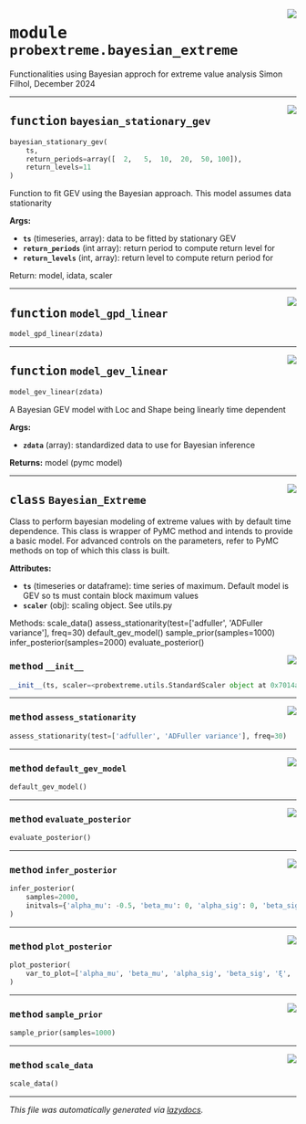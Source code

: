 <!-- markdownlint-disable -->

<a href="../../probextreme/bayesian_extreme.py#L0"><img align="right" style="float:right;" src="https://img.shields.io/badge/-source-cccccc?style=flat-square"></a>

# <kbd>module</kbd> `probextreme.bayesian_extreme`
Functionalities using Bayesian approch for extreme value analysis Simon Filhol, December 2024 


---

<a href="../../probextreme/bayesian_extreme.py#L17"><img align="right" style="float:right;" src="https://img.shields.io/badge/-source-cccccc?style=flat-square"></a>

## <kbd>function</kbd> `bayesian_stationary_gev`

```python
bayesian_stationary_gev(
    ts,
    return_periods=array([  2,   5,  10,  20,  50, 100]),
    return_levels=11
)
```

Function to fit GEV using the Bayesian approach. This model assumes data stationarity 



**Args:**
 
 - <b>`ts`</b> (timeseries, array):  data to be fitted by stationary GEV 
 - <b>`return_periods`</b> (int array):  return period to compute return level for 
 - <b>`return_levels`</b> (int, array):  return level to compute return period for 

Return: model, idata, scaler 


---

<a href="../../probextreme/bayesian_extreme.py#L72"><img align="right" style="float:right;" src="https://img.shields.io/badge/-source-cccccc?style=flat-square"></a>

## <kbd>function</kbd> `model_gpd_linear`

```python
model_gpd_linear(zdata)
```






---

<a href="../../probextreme/bayesian_extreme.py#L77"><img align="right" style="float:right;" src="https://img.shields.io/badge/-source-cccccc?style=flat-square"></a>

## <kbd>function</kbd> `model_gev_linear`

```python
model_gev_linear(zdata)
```

A Bayesian GEV model with Loc and Shape being linearly time dependent 



**Args:**
 
 - <b>`zdata`</b> (array):  standardized data to use for Bayesian inference 



**Returns:**
 model (pymc model) 


---

<a href="../../probextreme/bayesian_extreme.py#L119"><img align="right" style="float:right;" src="https://img.shields.io/badge/-source-cccccc?style=flat-square"></a>

## <kbd>class</kbd> `Bayesian_Extreme`
Class to perform bayesian modeling of extreme values with by default time dependence. This class is wrapper of PyMC method and intends to provide a basic model. For advanced controls on the parameters, refer to PyMC methods on top of which this class is built. 



**Attributes:**
 
 - <b>`ts`</b> (timeseries or dataframe):  time series of maximum. Default model is GEV so ts must contain block maximum values 
 - <b>`scaler`</b> (obj):  scaling object. See utils.py 

Methods: scale_data() assess_stationarity(test=['adfuller', 'ADFuller variance'], freq=30) default_gev_model() sample_prior(samples=1000) infer_posterior(samples=2000) evaluate_posterior() 

<a href="../../probextreme/bayesian_extreme.py#L137"><img align="right" style="float:right;" src="https://img.shields.io/badge/-source-cccccc?style=flat-square"></a>

### <kbd>method</kbd> `__init__`

```python
__init__(ts, scaler=<probextreme.utils.StandardScaler object at 0x7014ab6d4040>)
```








---

<a href="../../probextreme/bayesian_extreme.py#L149"><img align="right" style="float:right;" src="https://img.shields.io/badge/-source-cccccc?style=flat-square"></a>

### <kbd>method</kbd> `assess_stationarity`

```python
assess_stationarity(test=['adfuller', 'ADFuller variance'], freq=30)
```





---

<a href="../../probextreme/bayesian_extreme.py#L167"><img align="right" style="float:right;" src="https://img.shields.io/badge/-source-cccccc?style=flat-square"></a>

### <kbd>method</kbd> `default_gev_model`

```python
default_gev_model()
```





---

<a href="../../probextreme/bayesian_extreme.py#L192"><img align="right" style="float:right;" src="https://img.shields.io/badge/-source-cccccc?style=flat-square"></a>

### <kbd>method</kbd> `evaluate_posterior`

```python
evaluate_posterior()
```





---

<a href="../../probextreme/bayesian_extreme.py#L177"><img align="right" style="float:right;" src="https://img.shields.io/badge/-source-cccccc?style=flat-square"></a>

### <kbd>method</kbd> `infer_posterior`

```python
infer_posterior(
    samples=2000,
    initvals={'alpha_mu': -0.5, 'beta_mu': 0, 'alpha_sig': 0, 'beta_sig': 0, 'ξ': 0}
)
```





---

<a href="../../probextreme/bayesian_extreme.py#L200"><img align="right" style="float:right;" src="https://img.shields.io/badge/-source-cccccc?style=flat-square"></a>

### <kbd>method</kbd> `plot_posterior`

```python
plot_posterior(
    var_to_plot=['alpha_mu', 'beta_mu', 'alpha_sig', 'beta_sig', 'ξ', 'μ', 'σ']
)
```





---

<a href="../../probextreme/bayesian_extreme.py#L172"><img align="right" style="float:right;" src="https://img.shields.io/badge/-source-cccccc?style=flat-square"></a>

### <kbd>method</kbd> `sample_prior`

```python
sample_prior(samples=1000)
```





---

<a href="../../probextreme/bayesian_extreme.py#L146"><img align="right" style="float:right;" src="https://img.shields.io/badge/-source-cccccc?style=flat-square"></a>

### <kbd>method</kbd> `scale_data`

```python
scale_data()
```








---

_This file was automatically generated via [lazydocs](https://github.com/ml-tooling/lazydocs)._
